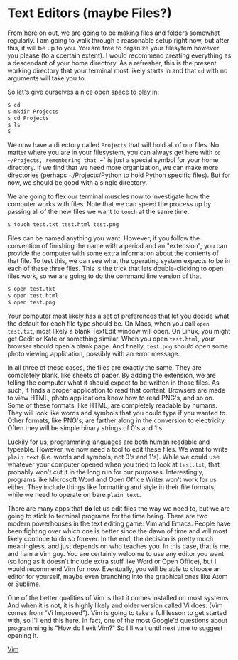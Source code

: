 # Text Editors (maybe Files?)

From here on out, we are going to be making files and folders somewhat
regularly.  I am going to walk through a reasonable setup right now, but after
this, it will be up to you. You are free to organize your filesytem however you
please (to a ccertain extent). I would recommend creating everything as a
descendant of your home directory. As a refresher, this is the present working
directory that your terminal most likely starts in and that `cd` with no
arguments will take you to.

So let's give ourselves a nice open space to play in:

```bash
$ cd
$ mkdir Projects
$ cd Projects
$ ls
$
```

We now have a directory called `Projects` that will hold all of our files.  No
matter where you are in your filesystem, you can always get here with `cd
~/Projects, remembering that `~` is just a special symbol for your home
directory.  If we find that we need more organization, we can make more
directories (perhaps ~/Projects/Python to hold Python specific files).  But for
now, we should be good with a single directory.

We are going to flex our terminal muscles now to investigate how the computer
works with files. Note that we can speed the process up by passing all of the
new files we want to `touch` at the same time.

```bash
$ touch test.txt test.html test.png
```

Files can be named anything you want. However, if you follow the convention of
finishing the name with a period and an "extension", you can provide the
computer with some extra information about the contents of that file. To test
this, we can see what the operating system expects to be in each of these three
files. This is the trick that lets double-clicking to open files work, so we
are going to do the command line version of that.

```bash
$ open test.txt
$ open test.html
$ open test.png
```

Your computer most likely has a set of preferences that let you decide what the
default for each file type should be. On Macs, when you call `open test.txt`,
most likely a blank TextEdit window will open. On Linux, you might get Gedit or
Kate or something similar. When you open `test.html`, your browser should open
a blank page. And finally, `test.png` should open some photo viewing
application, possibly with an error message.

In all three of these cases, the files are exactly the same. They are
completely blank, like sheets of paper. By adding the extension, we are telling
the computer what it should expect to be written in those files. As such, it
finds a proper application to read that content. Browsers are made to view HTML,
photo applications know how to read PNG's, and so on. Some of these formats, like
HTML, are completely readable by humans. They will look like words and symbols that
you could type if you wanted to. Other formats, like PNG's, are farther along in
the conversion to electricity. Often they will be simple binary strings of 0's and
1's.

Luckily for us, programming languages are both human readable and typeable.
However, we now need a tool to edit these files. We want to write `plain text`
(i.e. words and symbols, not 0's and 1's). While we could use whatever your
computer opened when you tried to look at `test.txt`, that probably won't cut
it in the long run for our purposes.  Interestingly, programs like Microsoft
Word and Open Office Writer won't work for us either. They include things like
formatting and style in their file formats, while we need to operate on bare
`plain text`.

There are many apps that **do** let us edit files the way we need to, but we
are going to stick to terminal programs for the time being. There are two
modern powerhouses in the text editing game: Vim and Emacs. People have been
fighting over which one is better since the dawn of time and will most likely
continue to do so forever. In the end, the decision is pretty much meaningless,
and just depends on who teaches you. In this case, that is me, and I am a Vim
guy. You are certainly welcome to use any editor you want (so long as it
doesn't include extra stuff like Word or Open Office), but I would recommend
Vim for now.  Eventually, you will be able to choose an editor for yourself,
maybe even branching into the graphical ones like Atom or Sublime.

One of the better qualities of Vim is that it comes installed on most systems.
And when it is not, it is highly likely and older version called Vi does. (Vim
comes from "Vi Improved"). Vim is going to take a full lesson to get started
with, so I'll end this here. In fact, one of the most Google'd questions about
programming is "How do I exit Vim?" So I'll wait until next time to suggest
opening it.

[Vim]()
